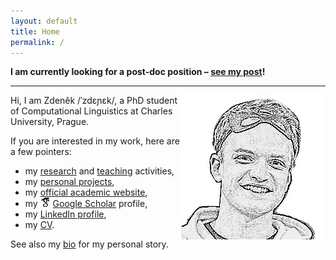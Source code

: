 ```yaml
---
layout: default
title: Home
permalink: /
---
```

**I am currently looking for a post-doc position – [see my post](/looking-for-postdoc-position.html)!**

---


<img id="about-img" align="right" src="assets/me/3.jpg" alt="me">

Hi, I am Zdeněk /ˈzdɛɲɛk/, a PhD student of Computational Linguistics at Charles University, Prague. 

If you are interested in my work, here are a few pointers:
- my <i class="fa fa-area-chart"></i> [research](/research) and <i class="fa fa-graduation-cap"></i> [teaching](/teaching) activities,
- my <i class="fa fa-code-branch"></i> [personal projects](/projects),
- my <i class="fa fa-university"></i> [official academic website](https://ufal.mff.cuni.cz/zdenek-kasner),
- my <img src="/assets/icons/scholar.png" style="display: inline"> [Google Scholar](https://scholar.google.cz/citations?user=6NnuRB8AAAAJ) profile,
- my <i class="fab fa-linkedin"></i> [LinkedIn profile](https://www.linkedin.com/in/zdenek-kasner/),
- my <i class="fa fa-file-pdf"></i> [CV](/assets/cv/cv.pdf).

See also my <i class="fa fa-user"></i> [bio](/about) for my personal story.